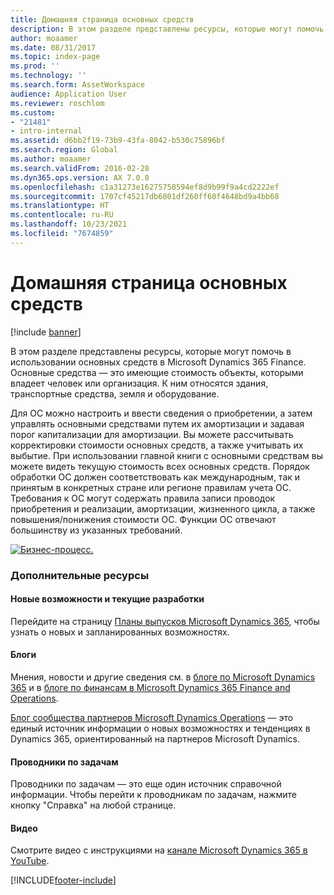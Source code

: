 ```yaml
---
title: Домашняя страница основных средств
description: В этом разделе представлены ресурсы, которые могут помочь в использовании основных средств в Microsoft Dynamics 365 Finance.
author: moaamer
ms.date: 08/31/2017
ms.topic: index-page
ms.prod: ''
ms.technology: ''
ms.search.form: AssetWorkspace
audience: Application User
ms.reviewer: roschlom
ms.custom:
- "21481"
- intro-internal
ms.assetid: d6bb2f19-73b9-43fa-8042-b530c75896bf
ms.search.region: Global
ms.author: moaamer
ms.search.validFrom: 2016-02-28
ms.dyn365.ops.version: AX 7.0.0
ms.openlocfilehash: c1a31273e16275750594ef8d9b99f9a4cd2222ef
ms.sourcegitcommit: 1707cf45217db6801df260ff60f4648bd9a4bb68
ms.translationtype: HT
ms.contentlocale: ru-RU
ms.lasthandoff: 10/23/2021
ms.locfileid: "7674859"
---
```

# <a name="fixed-assets-home-page"></a>Домашняя страница основных средств

[!include [banner](../includes/banner.md)]

В этом разделе представлены ресурсы, которые могут помочь в использовании основных средств в Microsoft Dynamics 365 Finance. Основные средства — это имеющие стоимость объекты, которыми владеет человек или организация. К ним относятся здания, транспортные средства, земля и оборудование. 

Для ОС можно настроить и ввести сведения о приобретении, а затем управлять основными средствами путем их амортизации и задавая порог капитализации для амортизации. Вы можете рассчитывать корректировки стоимости основных средств, а также учитывать их выбытие. При использовании главной книги с основными средствам вы можете видеть текущую стоимость всех основных средств. Порядок обработки ОС должен соответствовать как международным, так и принятым в конкретных стране или регионе правилам учета ОС. Требования к ОС могут содержать правила записи проводок приобретения и реализации, амортизации, жизненного цикла, а также повышения/понижения стоимости ОС. Функции ОС отвечают большинству из указанных требований.

[![Бизнес-процесс.](./media/FA-process.PNG)](./media/FA-process.PNG)



### <a name="additional-resources"></a>Дополнительные ресурсы

#### <a name="whats-new-and-in-development"></a>Новые возможности и текущие разработки

Перейдите на страницу [Планы выпусков Microsoft Dynamics 365](/dynamics365/release-plans/), чтобы узнать о новых и запланированных возможностях. 

#### <a name="blogs"></a>Блоги

Мнения, новости и другие сведения см. в [блоге по Microsoft Dynamics 365](https://community.dynamics.com/b/msftdynamicsblog?c=Enterprise) и в [блоге по финансам в Microsoft Dynamics 365 Finance and Operations](https://community.dynamics.com/365/financeandoperations/b/financials).

[Блог сообщества партнеров Microsoft Dynamics Operations](https://community.dynamics.com/partner/b/operationspartnercommunityblog) — это единый источник информации о новых возможностях и тенденциях в Dynamics 365, ориентированный на партнеров Microsoft Dynamics.

#### <a name="task-guides"></a>Проводники по задачам
Проводники по задачам — это еще один источник справочной информации. Чтобы перейти к проводникам по задачам, нажмите кнопку "Справка" на любой странице.

#### <a name="videos"></a>Видео

Смотрите видео с инструкциями на [канале Microsoft Dynamics 365 в YouTube](https://www.youtube.com/channel/UCJGCg4rB3QSs8y_1FquelBQ).








[!INCLUDE[footer-include](../../includes/footer-banner.md)]
